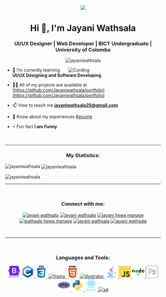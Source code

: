 <p align="center" ><img  src = "https://github.com/7oSkaaa/7oSkaaa/blob/main/Images/about_me.gif?raw=true" width = 100px></p>

<h1 align="center">Hi 👋, I'm Jayani Wathsala</h1>

<h3 align="center">UI/UX Designer | Web Developer | BICT Undergraduate | University of Colombo</h3>

<p align="center"> <img src="https://komarev.com/ghpvc/?username=jayaniwathsala&label=Profile%20views&color=0e75b6&style=flat" alt="jayaniwathsala" /> </p>

<img align="right" alt="Cording" width="300" src="https://media.giphy.com/media/qgQUggAC3Pfv687qPC/giphy.gif" />

- 🌱 I’m currently learning **UI/UX Designing and Software Developing**

- 👨‍💻 All of my projects are available at [https://github.com/Jayaniwathsala/portfolio](https://github.com/Jayaniwathsala/portfolio)

- 📫 How to reach me **jayaniwathsala25@gmail.com**

- 📄 Know about my experiences [Resume]([https://www.canva.com/design/DAF1-Tewko4/aGtq8Lha6mH_sa4gR0ccmQ/view?utm_content=DAF1-Tewko4&utm_campaign=share_your_design&utm_medium=link&utm_source=shareyourdesignpanel](https://www.canva.com/design/DAF4VOM9x70/Zr9FkVFdSy99dX6WY1H7Ng/edit?utm_content=DAF4VOM9x70&utm_campaign=designshare&utm_medium=link2&utm_source=sharebutton))

- ⚡ Fun fact **I am Funny**

  <br>

---

<h3 align="center">My Statistics:</h3>

<p><img align="left" src="https://github-readme-stats.vercel.app/api/top-langs?username=jayaniwathsala&show_icons=true&locale=en&layout=compact" alt="jayaniwathsala" /></p>

<p>&nbsp;<img align="center" src="https://github-readme-stats.vercel.app/api?username=jayaniwathsala&show_icons=true&locale=en" alt="jayaniwathsala" /></p>

<p><img align="center" src="https://github-readme-streak-stats.herokuapp.com/?user=jayaniwathsala&" alt="jayaniwathsala" /></p>

---

<br>

<h3 align="center">Connect with me:</h3>
<p align="center">
<a href="https://linkedin.com/in/jayani wathsala" target="blank"><img align="center" src="https://raw.githubusercontent.com/rahuldkjain/github-profile-readme-generator/master/src/images/icons/Social/linked-in-alt.svg" alt="jayani wathsala" height="30" width="40" /></a>
<a href="https://stackoverflow.com/users/jayani wathsala" target="blank"><img align="center" src="https://raw.githubusercontent.com/rahuldkjain/github-profile-readme-generator/master/src/images/icons/Social/stack-overflow.svg" alt="jayani wathsala" height="30" width="40" /></a>
<a href="https://fb.com/jayani hewa manage" target="blank"><img align="center" src="https://raw.githubusercontent.com/rahuldkjain/github-profile-readme-generator/master/src/images/icons/Social/facebook.svg" alt="jayani hewa manage" height="30" width="40" /></a>
<a href="https://instagram.com/wathsala hewa manage" target="blank"><img align="center" src="https://raw.githubusercontent.com/rahuldkjain/github-profile-readme-generator/master/src/images/icons/Social/instagram.svg" alt="wathsala hewa manage" height="30" width="40" /></a>
<a href="https://dribbble.com/jayani wathsala" target="blank"><img align="center" src="https://raw.githubusercontent.com/rahuldkjain/github-profile-readme-generator/master/src/images/icons/Social/dribbble.svg" alt="jayani wathsala" height="30" width="40" /></a>
<a href="https://www.behance.net/jayani wathsala" target="blank"><img align="center" src="https://raw.githubusercontent.com/rahuldkjain/github-profile-readme-generator/master/src/images/icons/Social/behance.svg" alt="jayani wathsala" height="30" width="40" /></a>
</p>

<br>

---

<br>

<h3 align="center">Languages and Tools:</h3>
<p align="center"> 
<a href="https://getbootstrap.com" target="_blank" rel="noreferrer"> <img src="https://raw.githubusercontent.com/devicons/devicon/master/icons/bootstrap/bootstrap-plain-wordmark.svg" alt="bootstrap" width="40" height="40"/> </a> 
<a href="https://www.cprogramming.com/" target="_blank" rel="noreferrer"> <img src="https://raw.githubusercontent.com/devicons/devicon/master/icons/c/c-original.svg" alt="c" width="40" height="40"/> </a> 
<a href="https://www.w3schools.com/css/" target="_blank" rel="noreferrer"> <img src="https://raw.githubusercontent.com/devicons/devicon/master/icons/css3/css3-original-wordmark.svg" alt="css3" width="40" height="40"/> </a> 
<a href="https://www.figma.com/" target="_blank" rel="noreferrer"> <img src="https://www.vectorlogo.zone/logos/figma/figma-icon.svg" alt="figma" width="40" height="40"/> </a> 
<a href="https://www.w3.org/html/" target="_blank" rel="noreferrer"> <img src="https://raw.githubusercontent.com/devicons/devicon/master/icons/html5/html5-original-wordmark.svg" alt="html5" width="40" height="40"/> </a> 
<a href="https://www.adobe.com/in/products/illustrator.html" target="_blank" rel="noreferrer"> <img src="https://www.vectorlogo.zone/logos/adobe_illustrator/adobe_illustrator-icon.svg" alt="illustrator" width="40" height="40"/> </a> 
<a href="https://www.java.com" target="_blank" rel="noreferrer"> <img src="https://raw.githubusercontent.com/devicons/devicon/master/icons/java/java-original.svg" alt="java" width="40" height="40"/> </a> 
<a href="https://developer.mozilla.org/en-US/docs/Web/JavaScript" target="_blank" rel="noreferrer"> <img src="https://raw.githubusercontent.com/devicons/devicon/master/icons/javascript/javascript-original.svg" alt="javascript" width="40" height="40"/> </a> 
<a href="https://nodejs.org" target="_blank" rel="noreferrer"> <img src="https://raw.githubusercontent.com/devicons/devicon/master/icons/nodejs/nodejs-original-wordmark.svg" alt="nodejs" width="40" height="40"/> </a> 
<a href="https://www.photoshop.com/en" target="_blank" rel="noreferrer"> <img src="https://raw.githubusercontent.com/devicons/devicon/master/icons/photoshop/photoshop-line.svg" alt="photoshop" width="40" height="40"/> </a> 
<a href="https://www.php.net" target="_blank" rel="noreferrer"> <img src="https://raw.githubusercontent.com/devicons/devicon/master/icons/php/php-original.svg" alt="php" width="40" height="40"/> </a> 
<a href="https://www.python.org" target="_blank" rel="noreferrer"> <img src="https://raw.githubusercontent.com/devicons/devicon/master/icons/python/python-original.svg" alt="python" width="40" height="40"/> </a> 
<a href="https://reactjs.org/" target="_blank" rel="noreferrer"> <img src="https://raw.githubusercontent.com/devicons/devicon/master/icons/react/react-original-wordmark.svg" alt="react" width="40" height="40"/> </a> 
<a href="https://www.adobe.com/products/xd.html" target="_blank" rel="noreferrer"> <img src="https://cdn.worldvectorlogo.com/logos/adobe-xd.svg" alt="xd" width="40" height="40"/> </a> </p>
